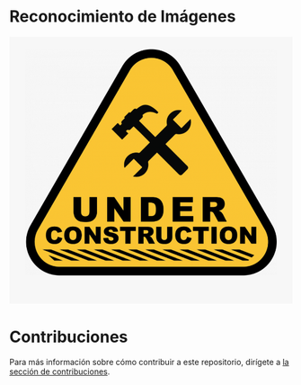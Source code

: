 # Reconocimiento de Imágenes

![Sección en construcción](../../../images/icon_under-construction.png)

# Contribuciones

Para más información sobre cómo contribuir a este repositorio, dirígete a [la sección de contribuciones](docs/CONTRIBUITING.md).